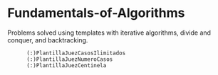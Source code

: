# Fundamentals-of-Algorithms

Problems solved using templates with iterative algorithms, divide and conquer, and backtracking.

          (:)PlantillaJuezCasosIlimitados
          (:)PlantillaJuezNumeroCasos
          (:)PlantillaJuezCentinela



